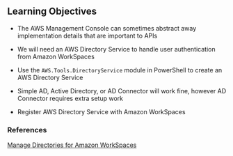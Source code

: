 ## Learning Objectives

* The AWS Management Console can sometimes abstract away implementation details that are important to APIs
* We will need an AWS Directory Service to handle user authentication from Amazon WorkSpaces
* Use the `AWS.Tools.DirectoryService` module in PowerShell to create an AWS Directory Service
* Simple AD, Active Directory, or AD Connector will work fine, however AD Connector requires extra setup work

* Register AWS Directory Service with Amazon WorkSpaces

### References

[Manage Directories for Amazon WorkSpaces](https://docs.aws.amazon.com/workspaces/latest/adminguide/manage-workspaces-directory.html)